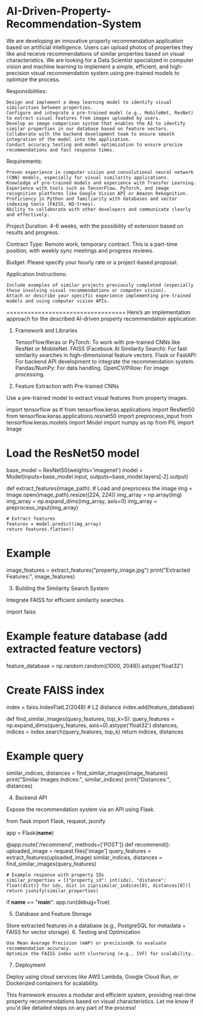 # AI-Driven-Property-Recommendation-System
We are developing an innovative property recommendation application based on artificial intelligence. Users can upload photos of properties they like and receive recommendations of similar properties based on visual characteristics. We are looking for a Data Scientist specialized in computer vision and machine learning to implement a simple, efficient, and high-precision visual recommendation system using pre-trained models to optimize the process.

Responsibilities:

    Design and implement a deep learning model to identify visual similarities between properties.
    Configure and integrate a pre-trained model (e.g., MobileNet, ResNet) to extract visual features from images uploaded by users.
    Develop an image comparison system that enables the AI to identify similar properties in our database based on feature vectors.
    Collaborate with the backend development team to ensure smooth integration of the model into the application.
    Conduct accuracy testing and model optimization to ensure precise recommendations and fast response times.

Requirements:

    Proven experience in computer vision and convolutional neural network (CNN) models, especially for visual similarity applications.
    Knowledge of pre-trained models and experience with Transfer Learning.
    Experience with tools such as TensorFlow, PyTorch, and image recognition platforms like Google Vision API or Amazon Rekognition.
    Proficiency in Python and familiarity with databases and vector indexing tools (FAISS, KD-trees).
    Ability to collaborate with other developers and communicate clearly and effectively.

Project Duration: 4-6 weeks, with the possibility of extension based on results and progress.

Contract Type: Remote work, temporary contract. This is a part-time position, with weekly sync meetings and progress reviews.

Budget: Please specify your hourly rate or a project-based proposal.

Application Instructions:

    Include examples of similar projects previously completed (especially those involving visual recommendations or computer vision).
    Attach or describe your specific experience implementing pre-trained models and using computer vision APIs.
==================================
Here’s an implementation approach for the described AI-driven property recommendation application:
1. Framework and Libraries

    TensorFlow/Keras or PyTorch: To work with pre-trained CNNs like ResNet or MobileNet.
    FAISS (Facebook AI Similarity Search): For fast similarity searches in high-dimensional feature vectors.
    Flask or FastAPI: For backend API development to integrate the recommendation system.
    Pandas/NumPy: For data handling.
    OpenCV/Pillow: For image processing.

2. Feature Extraction with Pre-trained CNNs

Use a pre-trained model to extract visual features from property images.

import tensorflow as tf
from tensorflow.keras.applications import ResNet50
from tensorflow.keras.applications.resnet50 import preprocess_input
from tensorflow.keras.models import Model
import numpy as np
from PIL import Image

# Load the ResNet50 model
base_model = ResNet50(weights='imagenet')
model = Model(inputs=base_model.input, outputs=base_model.layers[-2].output)

def extract_features(image_path):
    # Load and preprocess the image
    img = Image.open(image_path).resize((224, 224))
    img_array = np.array(img)
    img_array = np.expand_dims(img_array, axis=0)
    img_array = preprocess_input(img_array)

    # Extract features
    features = model.predict(img_array)
    return features.flatten()

# Example
image_features = extract_features("property_image.jpg")
print("Extracted Features:", image_features)

3. Building the Similarity Search System

Integrate FAISS for efficient similarity searches.

import faiss

# Example feature database (add extracted feature vectors)
feature_database = np.random.random((1000, 2048)).astype('float32')

# Create FAISS index
index = faiss.IndexFlatL2(2048)  # L2 distance
index.add(feature_database)

def find_similar_images(query_features, top_k=5):
    query_features = np.expand_dims(query_features, axis=0).astype('float32')
    distances, indices = index.search(query_features, top_k)
    return indices, distances

# Example query
similar_indices, distances = find_similar_images(image_features)
print("Similar Images Indices:", similar_indices)
print("Distances:", distances)

4. Backend API

Expose the recommendation system via an API using Flask.

from flask import Flask, request, jsonify

app = Flask(__name__)

@app.route('/recommend', methods=['POST'])
def recommend():
    uploaded_image = request.files['image']
    query_features = extract_features(uploaded_image)
    similar_indices, distances = find_similar_images(query_features)

    # Example response with property IDs
    similar_properties = [{"property_id": int(idx), "distance": float(dist)} for idx, dist in zip(similar_indices[0], distances[0])]
    return jsonify(similar_properties)

if __name__ == "__main__":
    app.run(debug=True)

5. Database and Feature Storage

Store extracted features in a database (e.g., PostgreSQL for metadata + FAISS for vector storage).
6. Testing and Optimization

    Use Mean Average Precision (mAP) or precision@k to evaluate recommendation accuracy.
    Optimize the FAISS index with clustering (e.g., IVF) for scalability.

7. Deployment

Deploy using cloud services like AWS Lambda, Google Cloud Run, or Dockerized containers for scalability.

This framework ensures a modular and efficient system, providing real-time property recommendations based on visual characteristics. Let me know if you'd like detailed steps on any part of the process!
